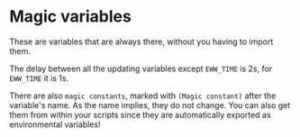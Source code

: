 # Magic variables

These are variables that are always there, without you having to import them.

The delay between all the updating variables except `EWW_TIME` is 2s, for `EWW_TIME` it is 1s.

There are also `magic constants`, marked with `(Magic constant)` after the variable's name. As the name implies, they do not change.
You can also get them from within your scripts since they are automatically exported as environmental variables!

